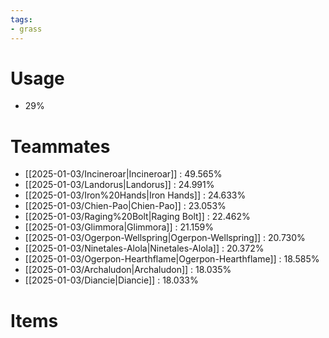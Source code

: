 ```yaml
---
tags:
- grass
---
```

# Usage
- 29%
# Teammates
- [[2025-01-03/Incineroar|Incineroar]] : 49.565%
- [[2025-01-03/Landorus|Landorus]] : 24.991%
- [[2025-01-03/Iron%20Hands|Iron Hands]] : 24.633%
- [[2025-01-03/Chien-Pao|Chien-Pao]] : 23.053%
- [[2025-01-03/Raging%20Bolt|Raging Bolt]] : 22.462%
- [[2025-01-03/Glimmora|Glimmora]] : 21.159%
- [[2025-01-03/Ogerpon-Wellspring|Ogerpon-Wellspring]] : 20.730%
- [[2025-01-03/Ninetales-Alola|Ninetales-Alola]] : 20.372%
- [[2025-01-03/Ogerpon-Hearthflame|Ogerpon-Hearthflame]] : 18.585%
- [[2025-01-03/Archaludon|Archaludon]] : 18.035%
- [[2025-01-03/Diancie|Diancie]] : 18.033%
# Items
